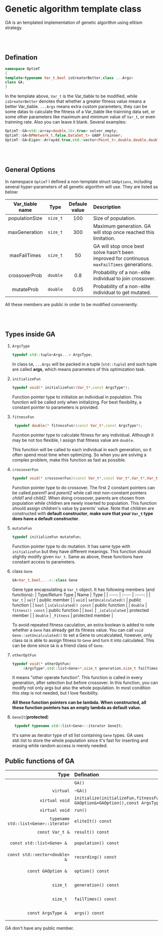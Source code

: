 # Genetic algorithm template class

GA is an templated implementation of genetic algorithm using elitism strategy. 

<br>
<br>

## Defination
```cpp
namespace OptimT
{
template<typename Var_t,bool isGreaterBetter,class ...Args> 
class GA;
}
```

In the template above, `Var_t` is the Var_tiable to be modified, while `isGreaterBetter` denotes that whether a greater fitness value means a better Var_tiable. `...Args` means extra custom parameters, they can be some datas to calculate the fitness of a Var_tiable like trainning data set, or some other parameters like maximum and minimum value of `Var_t`, or even trainning rate. Also you can leave it blank. Several examples:
```cpp
OptimT::GA<std::array<double,16>,true> solver_empty;
OptimT::GA<BPNetwork_t,false,DataSet_t> GABP_trainner;
OptimT::GA<Eigen::Array4d,true,std::vector<Point_t>,double,double,double> TSP_solver;
```

<br>
<br>

## General Options
In namespace `OptimT` I defined a non-template struct `GAOptions`, including several hyper-parameters of all genetic algorithm will use. They are listed as below:

| Var_tiable name | Type | Defaule value | Description |
| :----: | :----: | :----: | :---- |
| populationSize | `size_t` | 100 | Size of population. |
| maxGeneration | `size_t` | 300 | Maximum generation. GA will stop once reached this limitation. |
| maxFailTimes | `size_t` | 50 | GA will stop once best solve hasn't been improved for continuous `maxFailTimes` generations. |
| crossoverProb | `double` | 0.8 | Probability of a non-elite individual to join crossover. |
| mutateProb | `double` | 0.05 | Probability of a non-elite individual to get mutated. |

All these members are public in order to be modified conveniently.

<br>
<br>

## Types inside GA
1. `ArgsType`
    ```cpp
    typedef std::tuple<Args...> ArgsType;
    ```
    In class `GA`, `...Args` will be packed in a tuple (`std::tuple`) and such tuple are called **args**, which means parameters of this optimization task.
2. `initializeFun`
    ```cpp
    typedef void(* initializeFun)(Var_t*,const ArgsType*);
    ```
    Function pointer type to initialize an individual in population. This function will be called only when initializing. For best flexibility, a constant pointer to parameters is provided.
    
3. `fitnessFun`
   ```cpp
    typedef double(* fitnessFun)(const Var_t*,const ArgsType*);
   ```
   Fucntion pointer type to calculate fitness for any individual. Although it may be not too flexible, I assign that fitness value are `double`.

   This function will be called to each individual in each generation, so it often spend most time when optimizing. So when you are solving a complex problem, make this function as fast as possible.

4. `crossoverFun`
   ```cpp
   typedef void(* crossoverFun)(const Var_t*,const Var_t*,Var_t*,Var_t*,const ArgsType*);
   ```
   Function pointer type to do crossover. The first 2 constant pointers can be called *parent1* and *parent2* while call rest non-constant pointers *child1* and *child2*. When doing crossover, parents are chosen from population while children are newly inserted to population. This function should assign children's value by parents' value.
   Note that children are constructed with **default constructor**, **make sure that your `Var_t` type does have a default constructor**.

5. `mutateFun`
    ```cpp
    typedef initializeFun mutateFun;
    ```
    Function pointer type to do mutation. It has same type with `initializeFun` but they have different meanings. This function should slightly modify given `Var_t`. Same as above, these functions have constant access to parameters.

6. class `Gene`
   ```cpp
   GA<Var_t,bool,...>::class Gene
   ```
   Gene type encapsulating a `Var_t` object. It has following members (and functions):
   | Type/Return Type | Name | Type |
   | ----: | :---- | :----: |
   | `Var_t` | `self` | public member |
   | `void` | `setUncalculated()` | public function |
   | `bool`  | `isCalculated() const` | public function |
   | `double` | `fitness() const` | public function |
   | `bool` | `_isCalculated` | protected member |
   | `double` | `_Fitness` | protected member |

    To avoid repeated fitness caculation, an extra boolean is added to note whether a `Gene` has already get its fitness value. You can call `void Gene::setUncalculated()` to set a Gene to uncalculated, however, only class `GA` is able to assign fitness to `Gene` and turn it into calculated. This can be done since `GA` is a friend class of `Gene`.
7. `otherOptFun`
   ```cpp
   typedef void(* otherOptFun)
        (ArgsType*,std::list<Gene>*,size_t generation,size_t failTimes,const GAOption*);
   ```
   It means "other operate function". This function is called in every generation, after selection but before crossover. In this function, you can modify not only args but also the whole population. In most condition this step is not needed, but I love flexibility.
   
   **All these function pointers can be lambda. When constructed, all these function pointers has an empty lambda as default value.**

8. `GeneIt`(**protected**)
   ```cpp
    typedef typename std::list<Gene>::iterator GeneIt;
    ```
    It's same as iterator type of stl list containing `Gene` types. GA uses std::list to store the whole population since it's fast for inserting and erasing while random access is merely needed.

## Public functions of GA
| Type | Defination | Description |
| ----: | :---- | :---- |
|  | `GA()` | Constructor |
| `virtual` | `~GA()` | Destructor |
| `virtual void` | `initialize(initializeFun,fitnessFun,crossoverFun,mutateFun,otherOptFun=nullptr,const GAOption&=GAOption(),const ArgsTyp&=ArgsType())` | initializer |
| `virtual void` | `run()` | Run algorithm |
| `typename std::list<Gene>::iterator` | `eliteIt() const` | Get iterator to elite |
| `const Var_t &` | `result() const` | Get result Var_t |
| `const std::list<Gene> & ` | `population() const` | Get whole population |
| `const std::vector<double> & ` | `recording() const` | Get trainning curve |
| `const GAOption & ` | `option() const` | Get `GAOption` member |
| `size_t `| `generation() const` | Get generations used |
| `size_t ` | `failTimes() const` | Get fail times used |
| `const ArgsType & ` | `args() const` | Get parameter pack(`std::tuple`) |
 
GA don't have any public member.